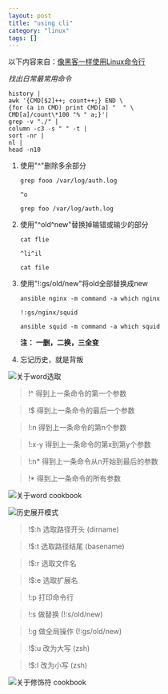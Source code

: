 ```yaml
---
layout: post
title: "using cli"
category: "linux"
tags: []
---
```



以下内容来自：[像黑客一样使用Linux命令行][1]

*找出日常最常用命令*

	history |
	awk '{CMD[$2]++; count++;} END \
	{for (a in CMD) print CMD[a] "  " \
	CMD[a]/count\*100 "% " a;}'|
	grep -v "./" |
	column -c3 -s " " -t |
	sort -nr |
	nl |
	head -n10

<!-- more -->

1. 使用"^"删除多余部分

	`grep fooo /var/log/auth.log`

	`^o`

	`grep foo /var/log/auth.log`

2. 使用"^old^new"替换掉输错或输少的部分 

	`cat flie`

	`^li^il`

	`cat file`	

3. 使用"!:gs/old/new"将old全部替换成new
	
	`ansible nginx -m command -a which nginx`
	
	`!:gs/nginx/squid`
	
	`ansible squid -m command -a which squid` 

	**注： 一删，二换，三全变**

4. 忘记历史，就是背叛

![关于word选取][4]

> !^  得到上一条命令的第一个参数

> !$  得到上一条命令的最后一个参数

> !:n 得到上一条命令的第n个参数 

> !:x-y 得到上一条命令的第x到第y个参数

> !:n*  得到上一条命令从n开始到最后的参数

> !*  得到上一条命令的所有参数

![关于word cookbook][2]

![历史展开模式][5]

> !$:h 选取路径开头 (dirname)

> !$:t 选取路径结尾 (basename)

> !$:r 选取文件名

> !$:e 选取扩展名

> !:p 打印命令行

> !:s 做替换 (!:s/old/new)

> !:g 做全局操作 (!:gs/old/new)

> !$:u 改为大写 (zsh)

> !$:l 改为小写 (zsh)

![关于修饰符 cookbook][3]







[1]: http://talk.linuxtoy.org/using-cli/#1
[2]: http://7xk6kw.com1.z0.glb.clouddn.com/imgword.png
[3]: http://7xk6kw.com1.z0.glb.clouddn.com/imgmodifier.png
[4]: http://7xk6kw.com1.z0.glb.clouddn.com/imghist-word.png
[5]: http://7xk6kw.com1.z0.glb.clouddn.com/imghist.png

